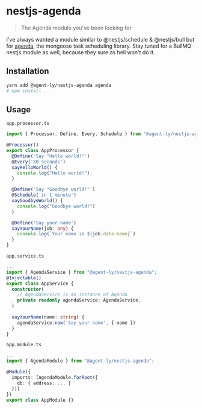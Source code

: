 # nestjs-agenda
> The Agenda module you've been looking for

I've always wanted a module similar to @nestjs/schedule & @nestjs/bull but for [agenda](https://github.com/agenda/agenda), the mongoose task scheduling library. Stay tuned for a BullMQ nestjs module as well, because they sure as hell won't do it.


## Installation
```sh
yarn add @agent-ly/nestjs-agenda agenda
# npm install ...
```

## Usage
`app.processor.ts`
```ts
import { Processor, Define, Every, Schedule } from "@agent-ly/nestjs-agenda";

@Processor()
export class AppProcessor {
  @Define('Say "Hello world!"')
  @Every('30 seconds')
  sayHelloWorld() {
    console.log("Hello world!");
  }

  @Define('Say "Goodbye world!"')
  @Schedule('in 1 minute')
  sayGoodbyeWorld() {
    console.log("Goodbye world!")
  }

  @Define('Say your name')
  sayYourName(job: any) {
    console.log(`Your name is ${job.data.name}`)
  }
}
```
`app.service.ts`
```ts
...
import { AgendaService } from "@agent-ly/nestjs-agenda";
@Injectable()
export class AppService {
  constructor(
    // AgendaService is an instance of Agenda
    private readonly agendaService: AgendaService,
  )
  
  sayYourName(name: string) {
    agendaService.now('Say your name', { name })
  }
}
```
`app.module.ts`
```ts
...
import { AgendaModule } from "@agent-ly/nestjs-agenda";

@Module({
  imports: [AgendaModule.forRoot({
    db: { address: ... }
  })]
})
export class AppModule {}
```
